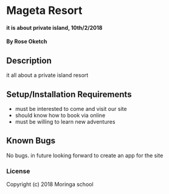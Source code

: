 # Mageta Resort
#### it is about private island, 10th/2/2018
#### By Rose Oketch
## Description
it all about a private island resort
## Setup/Installation Requirements
* must be interested to come and visit our site
* should know how to book via online
* must be willing to learn new adventures
## Known Bugs
No bugs. in future looking forward to create an app for the site
### License
Copyright (c) 2018 Moringa school
